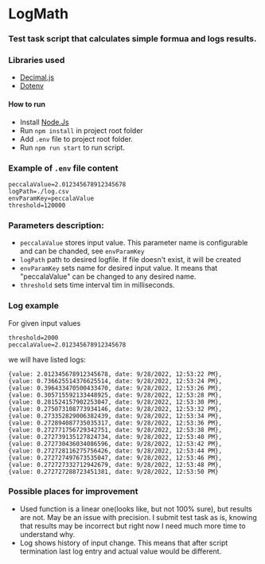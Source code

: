 # LogMath
### Test task script that calculates simple formua and logs results.

### Libraries used
 - [Decimal.js](https://www.npmjs.com/package/decimal.js)
 - [Dotenv](https://www.npmjs.com/package/dotenv)

#### How to run
- Install [Node.Js](https://docs.npmjs.com/downloading-and-installing-node-js-and-npm#using-a-node-installer-to-install-nodejs-and-npm)
- Run ```npm install``` in project root folder
- Add ```.env``` file to project root folder.
- Run ```npm run start``` to run script.
 
### Example of ```.env``` file content
```
peccalaValue=2.012345678912345678
logPath=./log.csv
envParamKey=peccalaValue
threshold=120000
```
### Parameters description:
 - ```peccalaValue``` stores input value. This parameter name is configurable and can be chanded, see ```envParamKey```
 - ```logPath``` path to desired logfile. If file doesn't exist, it will be created
 - ```envParamKey``` sets name for desired input value. It means that "peccalaValue" can be changed to any desired name.
 - ```threshold``` sets time interval tim in milliseconds.

### Log example
For given input values
```
threshold=2000
peccalaValue=2.012345678912345678
```

we will have listed logs:
```
{value: 2.012345678912345678, date: 9/28/2022, 12:53:22 PM},
{value: 0.736625514376625514, date: 9/28/2022, 12:53:24 PM},
{value: 0.396433470500433470, date: 9/28/2022, 12:53:26 PM},
{value: 0.305715592133448925, date: 9/28/2022, 12:53:28 PM},
{value: 0.281524157902253047, date: 9/28/2022, 12:53:30 PM},
{value: 0.275073108773934146, date: 9/28/2022, 12:53:32 PM},
{value: 0.273352829006382439, date: 9/28/2022, 12:53:34 PM},
{value: 0.272894087735035317, date: 9/28/2022, 12:53:36 PM},
{value: 0.272771756729342751, date: 9/28/2022, 12:53:38 PM},
{value: 0.272739135127824734, date: 9/28/2022, 12:53:40 PM},
{value: 0.272730436034086596, date: 9/28/2022, 12:53:42 PM},
{value: 0.272728116275756426, date: 9/28/2022, 12:53:44 PM},
{value: 0.272727497673535047, date: 9/28/2022, 12:53:46 PM},
{value: 0.272727332712942679, date: 9/28/2022, 12:53:48 PM},
{value: 0.272727288723451381, date: 9/28/2022, 12:53:50 PM}
```

### Possible places for improvement
 - Used function is a linear one(looks like, but not 100% sure), but results are not. May be an issue with precision. I submit test task as is, knowing that results may be incorrect but right now I need much more time to understand why.
 - Log shows history of input change. This means that after script termination last log entry and actual value would be different.
